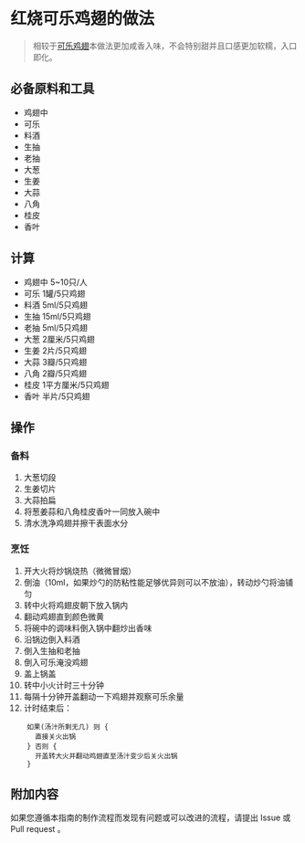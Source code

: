 # 红烧可乐鸡翅的做法

> 相较于[可乐鸡翅](./可乐鸡翅.md)本做法更加咸香入味，不会特别甜并且口感更加软糯，入口即化。

## 必备原料和工具

* 鸡翅中
* 可乐
* 料酒
* 生抽
* 老抽
* 大葱
* 生姜
* 大蒜
* 八角
* 桂皮
* 香叶

## 计算

* 鸡翅中 5~10只/人
* 可乐 1罐/5只鸡翅
* 料酒 5ml/5只鸡翅
* 生抽 15ml/5只鸡翅
* 老抽 5ml/5只鸡翅
* 大葱 2厘米/5只鸡翅
* 生姜 2片/5只鸡翅
* 大蒜 3瓣/5只鸡翅
* 八角 2瓣/5只鸡翅
* 桂皮 1平方厘米/5只鸡翅
* 香叶 半片/5只鸡翅

## 操作

### 备料

1. 大葱切段
2. 生姜切片
3. 大蒜拍扁
4. 将葱姜蒜和八角桂皮香叶一同放入碗中
5. 清水洗净鸡翅并擦干表面水分

### 烹饪

1. 开大火将炒锅烧热（微微冒烟）
2. 倒油（10ml，如果炒勺的防粘性能足够优异则可以不放油），转动炒勺将油铺匀
3. 转中火将鸡翅皮朝下放入锅内
4. 翻动鸡翅直到颜色微黄
5. 将碗中的调味料倒入锅中翻炒出香味
6. 沿锅边倒入料酒
7. 倒入生抽和老抽
8. 倒入可乐淹没鸡翅
9. 盖上锅盖
10. 转中小火计时三十分钟
11. 每隔十分钟开盖翻动一下鸡翅并观察可乐余量
12. 计时结束后：

```
    如果(汤汁所剩无几) 则 {
      直接关火出锅
    } 否则 {
      开盖转大火并翻动鸡翅直至汤汁变少后关火出锅
    }
```

## 附加内容

如果您遵循本指南的制作流程而发现有问题或可以改进的流程，请提出 Issue 或 Pull request 。
